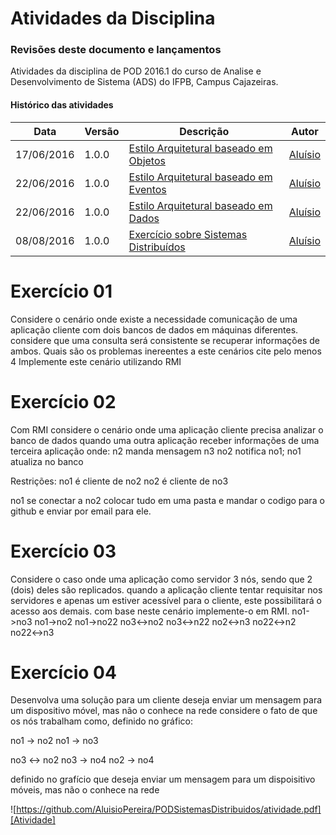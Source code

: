 # Atividades da Disciplina
### Revisões deste documento e lançamentos
Atividades da disciplina de POD 2016.1 do curso de Analise e Desenvolvimento de Sistema (ADS) do IFPB, Campus Cajazeiras.
#### Histórico das atividades
Data          |   Versão    |               Descrição                                                                                 |  Autor
------------- | ----------- | ------------------------------------------------------------------------------------------------------- | ---------------------
17/06/2016    |  1.0.0      |  [Estilo Arquitetural baseado em Objetos](https://github.com/Laerton2016/POD_equipe2)                   | [Aluísio](https://github.com/AluisioPereira)
22/06/2016    |  1.0.0      |  [Estilo Arquitetural baseado em Eventos](https://github.com/AluisioPereira/projeto2_pod)               | [Aluísio](https://github.com/AluisioPereira)
22/06/2016    |  1.0.0      |  [Estilo Arquitetural baseado em Dados](https://github.com/AluisioPereira/PODAtividadeBaseadoEmDados)   | [Aluísio](https://github.com/AluisioPereira)
08/08/2016    |  1.0.0      |  [Exercício sobre Sistemas Distribuídos](https://github.com/AluisioPereira/PODSistemasDistribuidos)     | [Aluísio](https://github.com/AluisioPereira)


# Exercício 01
Considere o cenário onde existe a necessidade comunicação de uma aplicação cliente com dois bancos de dados em máquinas diferentes.
considere que uma consulta será consistente se recuperar informações de ambos. Quais são os problemas inereentes a este cenários cite pelo menos 4
Implemente este cenário utilizando RMI

# Exercício 02
Com RMI considere o cenário onde uma aplicação cliente precisa analizar o banco de dados quando uma outra aplicação receber informações
de uma terceira aplicação onde:
n2 manda mensagem n3
no2 notifica no1;
no1 atualiza no banco

Restrições:
no1 é cliente de no2
no2 é cliente de no3

no1 se conectar a no2 
colocar tudo em uma pasta e mandar o codigo para o github e enviar por email para ele.

# Exercício 03
Considere o caso onde uma aplicação como servidor 3 nós, sendo que 2 (dois) deles são replicados. quando a aplicação cliente tentar requisitar nos servidores e apenas um estiver
acessível para o cliente, este possibilitará o acesso aos demais.
com base neste cenário implemente-o em RMI.
no1->no3
no1->no2
no1->no22
no3<->no2
no3<->n22
no2<->n3
no22<->n2
no22<->n3

# Exercício 04
Desenvolva uma solução para um cliente deseja enviar um mensagem para um dispositivo móvel, mas não o conhece na rede considere o fato de que os nós trabalham como,
definido no gráfico:

no1 -> no2
no1 -> no3

no3 <-> no2
no3 -> no4
no2 -> no4

definido no grafício que deseja enviar um mensagem para um dispoisitivo móveis, mas não o conhece na rede


![https://github.com/AluisioPereira/PODSistemasDistribuidos/atividade.pdf][Atividade]